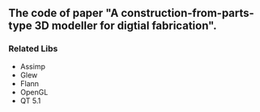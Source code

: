 ## The code of paper "A construction-from-parts-type 3D modeller for digtial fabrication".

### Related Libs

* Assimp
* Glew
* Flann
* OpenGL
* QT 5.1
